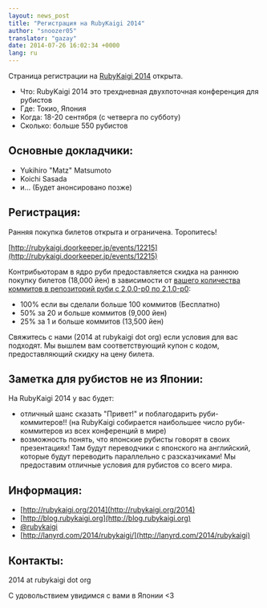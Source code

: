 ```yaml
---
layout: news_post
title: "Регистрация на RubyKaigi 2014"
author: "snoozer05"
translator: "gazay"
date: 2014-07-26 16:02:34 +0000
lang: ru
---
```


Страница регистрации на [RubyKaigi 2014](http://rubykaigi.org/2014) открыта.

* Что: RubyKaigi 2014 это трехдневная двухпоточная конференция для рубистов
* Где: Токио, Япония
* Когда: 18-20 сентября (с четверга по субботу)
* Сколько: больше 550 рубистов

## Основные докладчики:

* Yukihiro "Matz" Matsumoto
* Koichi Sasada
* и... (Будет анонсировано позже)

## Регистрация:

Ранняя покупка билетов открыта и ограничена. Торопитесь!

[http://rubykaigi.doorkeeper.jp/events/12215](http://rubykaigi.doorkeeper.jp/events/12215)

Контрибьюторам в ядро руби предоставляется скидка на раннюю покупку билетов (18,000 йен) в зависимости от [вашего количества коммитов в репозиторий руби с 2.0.0-p0 по 2.1.0-p0](https://gist.github.com/snoozer05/ca9860c57683e4221d10):

* 100% если вы сделали больше 100 коммитов (Бесплатно)
* 50% за 20 и больше коммитов (9,000 йен)
* 25% за 1 и больше коммитов (13,500 йен)

Свяжитесь с нами (2014 at rubykaigi dot org) если условия для вас подходят.
Мы вышлем вам соответствующий купон с кодом, предоставляющий скидку на цену билета.

## Заметка для рубистов не из Японии:

На RubyKaigi 2014 у вас будет:

* отличный шанс сказать "Привет!" и поблагодарить руби-коммитеров!! (на RubyKaigi
собирается наибольшее число руби-коммитеров из всех конференций в мире)
* возможность понять, что японские рубисты говорят в своих презентациях!
Там будут переводчики с японского на английский, которые будут переводить параллельно с
разсказчиками! Мы предоставим отличные условия для рубистов со всего мира.

## Информация:

* [http://rubykaigi.org/2014](http://rubykaigi.org/2014)
* [http://blog.rubykaigi.org](http://blog.rubykaigi.org)
* [@rubykaigi](https://twitter.com/rubykaigi)
* [http://lanyrd.com/2014/rubykaigi/](http://lanyrd.com/2014/rubykaigi)

## Контакты:

2014 at rubykaigi dot org

С удовольствием увидимся с вами в Японии <3
